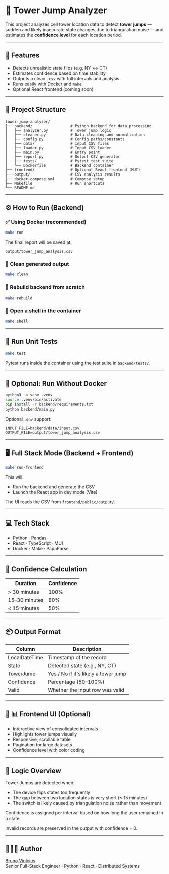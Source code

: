 # 📡 Tower Jump Analyzer

This project analyzes cell tower location data to detect **tower jumps** — sudden and likely inaccurate state changes due to triangulation noise — and estimates the **confidence level** for each location period.

---

## 🚀 Features

- Detects unrealistic state flips (e.g. NY ↔ CT)
- Estimates confidence based on time stability
- Outputs a clean `.csv` with full intervals and analysis
- Runs easily with Docker and `make`
- Optional React frontend (coming soon)

---

## 🧱 Project Structure

```
tower-jump-analyzer/
├── backend/                 # Python backend for data processing
│   ├── analyzer.py          # Tower jump logic
│   ├── cleaner.py           # Data cleaning and normalization
│   ├── config.py            # Config paths/constants
│   ├── data/                # Input CSV files
│   ├── loader.py            # Input CSV loader
│   ├── main.py              # Entry point
│   ├── report.py            # Output CSV generator
│   ├── tests/               # Pytest test suite
│   └── Dockerfile           # Backend container
├── frontend/                # Optional React frontend (MUI)
├── output/                  # CSV analysis results
├── docker-compose.yml       # Compose setup
├── Makefile                 # Run shortcuts
└── README.md
```

---

## ⚙️ How to Run (Backend)

### ✅ Using Docker (recommended)

```bash
make run
```

The final report will be saved at:

```
output/tower_jump_analysis.csv
```

### 🧹 Clean generated output

```bash
make clean
```

### 🔁 Rebuild backend from scratch

```bash
make rebuild
```

### 🐚 Open a shell in the container

```bash
make shell
```

---

## 🧪 Run Unit Tests

```bash
make test
```

Pytest runs inside the container using the test suite in `backend/tests/`.

---

## 🧰 Optional: Run Without Docker

```bash
python3 -m venv .venv
source .venv/bin/activate
pip install -r backend/requirements.txt
python backend/main.py
```

Optional `.env` support:

```
INPUT_FILE=backend/data/input.csv
OUTPUT_FILE=output/tower_jump_analysis.csv
```

---

## 🖥️ Full Stack Mode (Backend + Frontend)

```bash
make run-frontend
```

This will:
- Run the backend and generate the CSV
- Launch the React app in dev mode (Vite)

The UI reads the CSV from `frontend/public/output/`.

---

## 💻 Tech Stack

- Python · Pandas
- React · TypeScript · MUI
- Docker · Make · PapaParse

---

## 🧠 Confidence Calculation

| Duration         | Confidence |
|------------------|------------|
| > 30 minutes     | 100%       |
| 15–30 minutes    | 80%        |
| < 15 minutes     | 50%        |

---

## 📦 Output Format

| Column           | Description                                 |
|------------------|---------------------------------------------|
| LocalDateTime    | Timestamp of the record                     |
| State            | Detected state (e.g., NY, CT)               |
| TowerJump        | Yes / No if it's likely a tower jump        |
| Confidence       | Percentage (50–100%)                        |
| Valid            | Whether the input row was valid             |

---

## 🧪 📊 Frontend UI (Optional)

- Interactive view of consolidated intervals
- Highlights tower jumps visually
- Responsive, scrollable table
- Pagination for large datasets
- Confidence level with color coding

---

## 🧠 Logic Overview

Tower Jumps are detected when:
- The device flips states too frequently
- The gap between two location states is very short (≤ 15 minutes)
- The switch is likely caused by triangulation noise rather than movement

Confidence is assigned per interval based on how long the user remained in a state.

Invalid records are preserved in the output with confidence = 0.

---

## 👨🏽‍💻 Author

[Bruno Vinícius](https://linkedin.com/in/bvmcarodso)  
Senior Full-Stack Engineer · Python · React · Distributed Systems